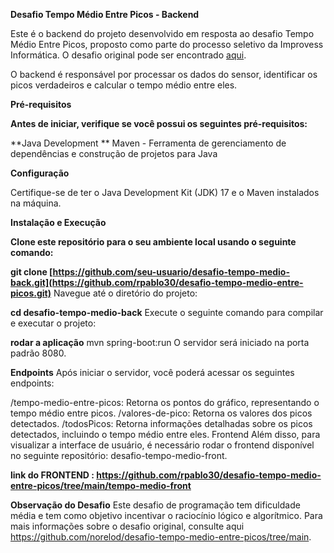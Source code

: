 **Desafio Tempo Médio Entre Picos - Backend**

Este é o backend do projeto desenvolvido em resposta ao desafio Tempo Médio Entre Picos, proposto como parte do processo seletivo da Improvess Informática. O desafio original pode ser encontrado [aqui](https://github.com/rpablo30/desafio-tempo-medio-entre-picos/edit/master/).

O backend é responsável por processar os dados do sensor, identificar os picos verdadeiros e calcular o tempo médio entre eles.

**Pré-requisitos**

**Antes de iniciar, verifique se você possui os seguintes pré-requisitos:**

**Java Development **
Maven - Ferramenta de gerenciamento de dependências e construção de projetos para Java

**Configuração**

Certifique-se de ter o Java Development Kit (JDK) 17 e o Maven instalados na máquina.

**Instalação e Execução**

**Clone este repositório para o seu ambiente local usando o seguinte comando:**

**git clone [https://github.com/seu-usuario/desafio-tempo-medio-back.git](https://github.com/rpablo30/desafio-tempo-medio-entre-picos.git)**
Navegue até o diretório do projeto:

**cd desafio-tempo-medio-back**
Execute o seguinte comando para compilar e executar o projeto:

**rodar a aplicação**
mvn spring-boot:run
O servidor será iniciado na porta padrão 8080.

**Endpoints**
Após iniciar o servidor, você poderá acessar os seguintes endpoints:

/tempo-medio-entre-picos: Retorna os pontos do gráfico, representando o tempo médio entre picos.
/valores-de-pico: Retorna os valores dos picos detectados.
/todosPicos: Retorna informações detalhadas sobre os picos detectados, incluindo o tempo médio entre eles.
Frontend
Além disso, para visualizar a interface de usuário, é necessário rodar o frontend disponível no seguinte repositório: desafio-tempo-medio-front.

**link do FRONTEND : 
https://github.com/rpablo30/desafio-tempo-medio-entre-picos/tree/main/tempo-medio-front**

**Observação do Desafio**
Este desafio de programação tem dificuldade média e tem como objetivo incentivar o raciocínio lógico e algorítmico. Para mais informações sobre o desafio original, consulte aqui https://github.com/norelod/desafio-tempo-medio-entre-picos/tree/main.
